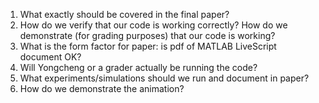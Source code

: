 1.	What exactly should be covered in the final paper?
1. How do we verify that our code is working correctly? How do we demonstrate (for grading purposes) that our code is working?
2.	What is the form factor for paper: is pdf of MATLAB LiveScript document OK?
3.	Will Yongcheng or a grader actually be running the code?
4.	What experiments/simulations should we run and document in paper?
5.	How do we demonstrate the animation?
